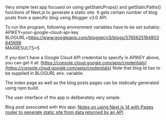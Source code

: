 Very simple test app focused on using getStaticProps() and getStaticPaths() functions of Next.js to generate a static site.
It gets certain number of blog posts from a specific blog using Blogger v3.0 API.

To run the program, following environment variables have to be set suitably:  
APIKEY=your-google-cloud-api-key  
BLOGURL=https://www.googleapis.com/blogger/v3/blogs/5765625164803845699  
MAXRESULTS=5

If you don't have a Google Cloud API credential to specify in APIKEY above, you can get it at:
[https://console.cloud.google.com/apis/credentials](https://console.cloud.google.com/apis/credentials)
Note that blog Id has to be supplied in BLOGURL env. variable.

The index page as well as the blog posts pages can be statically generated using npm build.

The user interface of the app is deliberately very simple.

Blog post associated with this app: [Notes on using Next.js 14 with Pages router to generate static site from data returned by an API](https://raviswdev.blogspot.com/2024/05/notes-on-using-nextjs-14-with-pages.html).
